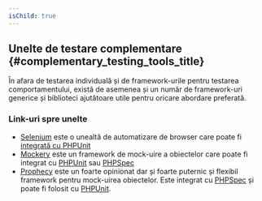 ```yaml
---
isChild: true
---
```


## Unelte de testare complementare {#complementary_testing_tools_title}

În afara de testarea individuală și de framework-urile pentru testarea comportamentului, există de asemenea și un număr
de framework-uri generice și biblioteci ajutătoare utile pentru oricare abordare preferată.

### Link-uri spre unelte

* [Selenium](http://seleniumhq.org/) este o unealtă de automatizare de browser care poate fi
  [integrată cu PHPUnit](http://phpunit.de/manual/current/ro/selenium.html)
* [Mockery](https://github.com/padraic/mockery) este un framework de mock-uire a obiectelor care poate fi integrat cu
  [PHPUnit](http://phpunit.de/) sau [PHPSpec](http://www.phpspec.net/)
* [Prophecy](https://github.com/phpspec/prophecy) este un foarte opinionat dar și foarte puternic și flexibil framework
  pentru mock-uirea obiectelor. Este integrat cu [PHPSpec](http://www.phpspec.net/) și poate fi folosit cu
  [PHPUnit](http://phpunit.de/).
